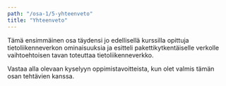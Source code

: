```yaml
---
path: "/osa-1/5-yhteenveto"
title: "Yhteenveto"
---
```



Tämä ensimmäinen osa täydensi jo edellisellä kurssilla opittuja tietoliikenneverkon ominaisuuksia ja esitteli pakettikytkentäiselle verkolle vaihtoehtoisen tavan toteuttaa tietoliikenneverkko. 

Vastaa alla olevaan kyselyyn oppimistavoitteista, kun olet valmis tämän osan tehtävien kanssa.


<quiz id="3fb36afb-288b-44fb-888f-2093227abdce"></quiz>
